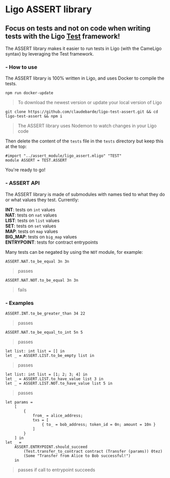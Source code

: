 # Ligo ASSERT library

## Focus on tests and not on code when writing tests with the Ligo [Test](https://ligolang.org/docs/advanced/testing#testing-with-test) framework!

The ASSERT library makes it easier to run tests in Ligo (with the CameLigo syntax) by leveraging the Test framework.

### - How to use

The ASSERT library is 100% written in Ligo, and uses Docker to compile the tests.

`npm run docker-update`

> To download the newest version or update your local version of Ligo

`git clone https://github.com/claudebarde/ligo-test-assert.git && cd ligo-test-assert && npm i`

> The ASSERT library uses Nodemon to watch changes in your Ligo code

Then delete the content of the `tests` file in the `tests` directory but keep this at the top:

```
#import "../assert_module/ligo_assert.mligo" "TEST"
module ASSERT = TEST.ASSERT
```

You're ready to go!

### - ASSERT API

The ASSERT library is made of submodules with names tied to what they do or what values they test.
Currently:

**INT**: tests on `int` values  
**NAT**: tests on `nat` values  
**LIST**: tests on `list` values  
**SET**: tests on `set` values  
**MAP**: tests on `map` values  
**BIG_MAP**: tests on `big_map` values  
**ENTRYPOINT**: tests for contract entrypoints

Many tests can be negated by using the `NOT` module, for example:

`ASSERT.NAT.to_be_equal 3n 3n`

> passes

`ASSERT.NAT.NOT.to_be_equal 3n 3n`

> fails

### - Examples

`ASSERT.INT.to_be_greater_than 34 22`

> passes

`ASSERT.NAT.to_be_equal_to_int 5n 5`

> passes

```
let list: int list = [] in
let _ = ASSERT.LIST.to_be_empty list in
```

> passes

```
let list: int list = [1; 2; 3; 4] in
let _ = ASSERT.LIST.to_have_value list 3 in
let _ = ASSERT.LIST.NOT.to_have_value list 5 in
```

> passes

```
let params =
    [
        {
            from_ = alice_address;
            txs = [
                { to_ = bob_address; token_id = 0n; amount = 10n }
            ]
        }
    ] in
let _ =
    ASSERT.ENTRYPOINT.should_succeed
        (Test.transfer_to_contract contract (Transfer (params)) 0tez)
        (Some "Transfer from Alice to Bob successful!")
    in
```

> passes if call to entrypoint succeeds
